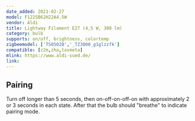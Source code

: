 ```yaml
---
date_added: 2021-02-27
model: F122SB62H22A4.5W
vendor: Aldi
title: Lightway Filament E27 (4,5 W, 300 lm)
category: bulb
supports: on/off, brightness, colortemp
zigbeemodel: ['TS0502B','_TZ3000_g1glzzfk']
compatible: [z2m,zha,tasmota]
mlink: https://www.aldi-sued.de/
link: 
---
```


## Pairing
Turn off longer than 5 seconds, then on-off-on-off-on with approximately 2 or 3 seconds in each state. After that the bulb should "breathe" to indicate pairing mode.
